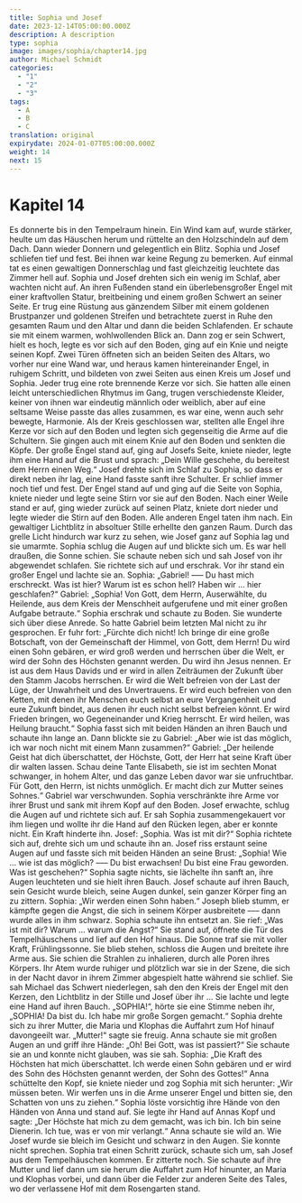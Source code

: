 ```yaml
---
title: Sophia und Josef
date: 2023-12-14T05:00:00.000Z
description: A description
type: sophia
image: images/sophia/chapter14.jpg
author: Michael Schmidt
categories:
  - "1"
  - "2"
  - "3"
tags:
  - A
  - B
  - C
translation: original
expirydate: 2024-01-07T05:00:00.000Z
weight: 14
next: 15
---
```

# Kapitel 14

Es donnerte bis in den Tempelraum hinein. Ein Wind kam auf, wurde stärker, heulte um das Häuschen herum und rüttelte an den Holzschindeln auf dem Dach. Dann wieder Donnern und gelegentlich ein Blitz. Sophia und Josef schliefen tief und fest. Bei ihnen war keine Regung zu bemerken.
Auf einmal tat es einen gewaltigen Donnerschlag und fast gleichzeitig leuchtete das Zimmer hell auf. Sophia und Josef drehten sich ein wenig im Schlaf, aber wachten nicht auf. An ihren Fußenden stand ein überlebensgroßer Engel mit einer kraftvollen Statur, breitbeining und einem großen Schwert an seiner Seite. Er trug eine Rüstung aus gänzendem Silber mit einem goldenen Brustpanzer und goldenen Streifen und betrachtete zuerst in Ruhe den gesamten Raum und den Altar und dann die beiden Schlafenden. Er schaute sie mit einem warmen, wohlwollenden Blick an. Dann zog er sein Schwert, hielt es hoch, legte es vor sich auf den Boden, ging auf ein Knie und neigte seinen Kopf.
Zwei Türen öffneten sich an beiden Seiten des Altars, wo vorher nur eine Wand war, und heraus kamen hintereinander Engel, in ruhigem Schritt, und bildeten von zwei Seiten aus einen Kreis um Josef und Sophia. Jeder trug eine rote brennende Kerze vor sich. Sie hatten alle einen leicht unterschiedlichen Rhytmus im Gang, trugen verschiedenste Kleider, keiner von ihnen war eindeutig männlich oder weiblich, aber auf eine seltsame Weise passte das alles zusammen, es war eine, wenn auch sehr bewegte, Harmonie. Als der Kreis geschlossen war, stellten alle Engel ihre Kerze vor sich auf den Boden und legten sich gegenseitig die Arme auf die Schultern. Sie gingen auch mit einem Knie auf den Boden und senkten die Köpfe. Der große Engel stand auf, ging auf Josefs Seite, kniete nieder, legte ihm eine Hand auf die Brust und sprach: „Dein Wille geschehe, du bereitest dem Herrn einen Weg.“ Josef drehte sich im Schlaf zu Sophia, so dass er direkt neben ihr lag, eine Hand fasste sanft ihre Schulter. Er schlief immer noch tief und fest. Der Engel stand auf und ging auf die Seite von Sophia, kniete nieder und legte seine Stirn vor sie auf den Boden. Nach einer Weile stand er auf, ging wieder zurück auf seinen Platz, kniete dort nieder und legte wieder die Stirn auf den Boden. Alle anderen Engel taten ihm nach.
Ein gewaltiger Lichtblitz in absoltuer Stille erhellte den ganzen Raum. Durch das grelle Licht hindurch war kurz zu sehen, wie Josef ganz auf Sophia lag und sie umarmte.
Sophia schlug die Augen auf und blickte sich um. Es war hell draußen, die Sonne schien. Sie schaute neben sich und sah Josef von ihr abgewendet schlafen. Sie richtete sich auf und erschrak. Vor ihr stand ein großer Engel und lachte sie an.
Sophia: „Gabriel! ––– Du hast mich erschreckt. Was ist hier? Warum ist es schon hell? Haben wir ... hier geschlafen?“
Gabriel: „Sophia! Von Gott, dem Herrn, Auserwählte, du Heilende, aus dem Kreis der Menschheit aufgerufene und mit einer großen Aufgabe betraute.“ Sophia erschrak und schaute zu Boden. Sie wunderte sich über diese Anrede. So hatte Gabriel beim letzten Mal nicht zu ihr gesprochen. Er fuhr fort: „Fürchte dich nicht! Ich bringe dir eine große Botschaft, von der Gemeinschaft der Himmel, von Gott, dem Herrn! Du wird einen Sohn gebären, er wird groß werden und herrschen über die Welt, er wird der Sohn des Höchsten genannt werden. Du wird ihn Jesus nennen. Er ist aus dem Haus Davids und er wird in allen Zeiträumen der Zukunft über den Stamm Jacobs herrschen. Er wird die Welt befreien von der Last der Lüge, der Unwahrheit und des Unvertrauens. Er wird euch befreien von den Ketten, mit denen ihr Menschen euch selbst an eure Vergangenheit und eure Zukunft bindet, aus denen ihr euch nicht selbst befreien könnt. Er wird Frieden bringen, wo Gegeneinander und Krieg herrscht. Er wird heilen, was Heilung braucht.“
Sophia fasst sich mit beiden Händen an ihren Bauch und schaute ihn lange an. Dann blickte sie zu Gabriel: „Aber wie ist das möglich, ich war noch nicht mit einem Mann zusammen?“
Gabriel: „Der heilende Geist hat dich überschattet, der Höchste, Gott, der Herr hat seine Kraft über dir walten lassen. Schau deine Tante Elisabeth, sie ist im sechten Monat schwanger, in hohem Alter, und das ganze Leben davor war sie unfruchtbar. Für Gott, den Herrn, ist nichts unmöglich. Er macht dich zur Mutter seines Sohnes.“ Gabriel war verschwunden.
Sophia verschränkte ihre Arme vor ihrer Brust und sank mit ihrem Kopf auf den Boden.
Josef erwachte, schlug die Augen auf und richtete sich auf. Er sah Sophia zusammengekauert vor ihm liegen und wollte ihr die Hand auf den Rücken legen, aber er konnte nicht. Ein Kraft hinderte ihn. 
Josef: „Sophia. Was ist mit dir?“
Sophia richtete sich auf, drehte sich um und schaute ihn an.
Josef riss erstaunt seine Augen auf und fasste sich mit beiden Händen an seine Brust: „Sophia! Wie ... wie ist das möglich? ––– Du bist erwachsen! Du bist eine Frau geworden. Was ist geschehen?“
Sophia sagte nichts, sie lächelte ihn sanft an, ihre Augen leuchteten und sie hielt ihren Bauch.
Josef schaute auf ihren Bauch, sein Gesicht wurde bleich, seine Augen dunkel, sein ganzer Körper fing an zu zittern.
Sophia: „Wir werden einen Sohn haben.“
Joseph blieb stumm, er kämpfte gegen die Angst, die sich in seinem Körper ausbreitete ––– dann wurde alles in ihm schwarz.
Sophia schaute ihn entsetzt an. Sie rief: „Was ist mit dir? Warum ... warum die Angst?“ Sie stand auf, öffnete die Tür des Tempelhäuschens und lief auf den Hof hinaus.
Die Sonne traf sie mit voller Kraft, Frühlingssonne. Sie blieb stehen, schloss die Augen und breitete ihre Arme aus. Sie schien die Strahlen zu inhalieren, durch alle Poren ihres Körpers. Ihr Atem wurde ruhiger und plötzlich war sie in der Szene, die sich in der Nacht davor in ihrem Zimmer abgespielt hatte während sie schlief. Sie sah Michael das Schwert niederlegen, sah den den Kreis der Engel mit den Kerzen, den Lichtblitz in der Stille und Josef über ihr ... Sie lachte und legte eine Hand auf ihren Bauch.
„SOPHIA!“, hörte sie eine Stimme neben ihr, „SOPHIA! Da bist du. Ich habe mir große Sorgen gemacht.“
Sophia drehte sich zu ihrer Mutter, die Maria und Klophas die Auffahrt zum Hof hinauf davongeeilt war.
„Mutter!“ sagte sie freuig.
Anna schaute sie mit großen Augen an und griff ihre Hände: „Oh! Bei Gott, was ist passiert?“ Sie schaute sie an und konnte nicht glauben, was sie sah.
Sophia: „Die Kraft des Höchsten hat mich überschattet. Ich werde einen Sohn gebären und er wird des Sohn des Höchsten genannt werden, der Sohn des Gottes!“
Anna schüttelte den Kopf, sie kniete nieder und zog Sophia mit sich herunter: „Wir müssen beten. Wir werfen uns in die Arme unserer Engel und bitten sie, den Schatten von uns zu ziehen.“ Sophia löste vorsichtig ihre Hände von den Händen von Anna und stand auf. Sie legte ihr Hand auf Annas Kopf und sagte: „Der Höchste hat mich zu dem gemacht, was ich bin. Ich bin seine Dienerin. Ich tue, was er von mir verlangt.“
Anna schaute sie wild an. Wie Josef wurde sie bleich im Gesicht und schwarz in den Augen. Sie konnte nicht sprechen.
Sophia trat einen Schritt zurück, schaute sich um, sah Josef aus dem Tempelhäuschen kommen. Er zitterte noch. Sie schaute auf ihre Mutter und lief dann um sie herum die Auffahrt zum Hof hinunter, an Maria und Klophas vorbei, und dann über die Felder zur anderen Seite des Tales, wo der verlassene Hof mit dem Rosengarten stand. 
